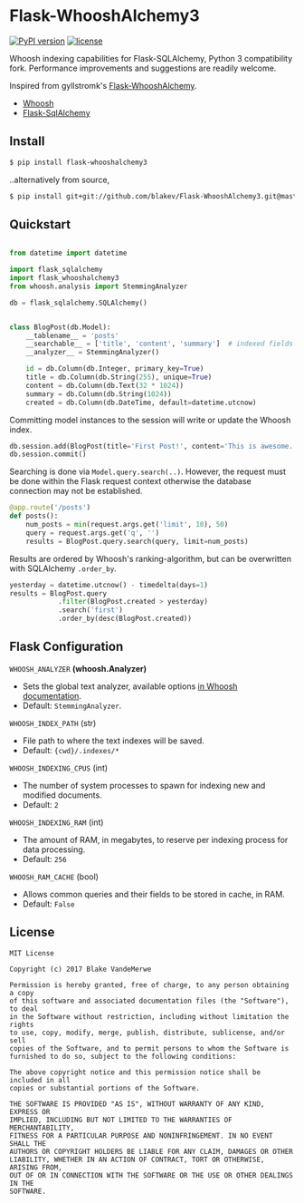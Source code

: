 # Flask-WhooshAlchemy3
[![PyPI version](https://badge.fury.io/py/flask-whooshalchemy3.svg)](https://badge.fury.io/py/flask-whooshalchemy3)
[![license](https://img.shields.io/github/license/blakev/flask-whooshalchemy3.svg)]()

Whoosh indexing capabilities for Flask-SQLAlchemy, Python 3 compatibility fork.
Performance improvements and suggestions are readily welcome.

Inspired from gyllstromk's [Flask-WhooshAlchemy](https://github.com/gyllstromk/Flask-WhooshAlchemy).

- [Whoosh](http://whoosh.readthedocs.io/en/latest/intro.html)
- [Flask-SqlAlchemy](http://flask-sqlalchemy.pocoo.org/2.1/)


## Install

```bash
$ pip install flask-whooshalchemy3
```

..alternatively from source,

```bash
$ pip install git+git://github.com/blakev/Flask-WhooshAlchemy3.git@master
```


## Quickstart

```python

from datetime import datetime

import flask_sqlalchemy
import flask_whooshalchemy3
from whoosh.analysis import StemmingAnalyzer

db = flask_sqlalchemy.SQLAlchemy()


class BlogPost(db.Model):
    __tablename__ = 'posts'
    __searchable__ = ['title', 'content', 'summary']  # indexed fields
    __analyzer__ = StemmingAnalyzer()

    id = db.Column(db.Integer, primary_key=True)
    title = db.Column(db.String(255), unique=True)
    content = db.Column(db.Text(32 * 1024))
    summary = db.Column(db.String(1024))
    created = db.Column(db.DateTime, default=datetime.utcnow)

```

Committing model instances to the session will write or update the Whoosh index.

```python
db.session.add(BlogPost(title='First Post!', content='This is awesome.'))
db.session.commit()
```

Searching is done via `Model.query.search(..)`. However, the request must be done within the Flask
request context otherwise the database connection may not be established.

```python
@app.route('/posts')
def posts():
    num_posts = min(request.args.get('limit', 10), 50)
    query = request.args.get('q', '')
    results = BlogPost.query.search(query, limit=num_posts)
```


Results are ordered by Whoosh's ranking-algorithm, but can be overwritten with SQLAlchemy `.order_by`.

```python
yesterday = datetime.utcnow() - timedelta(days=1)
results = BlogPost.query
            .filter(BlogPost.created > yesterday)
            .search('first')
            .order_by(desc(BlogPost.created))
```

## Flask Configuration

`WHOOSH_ANALYZER` **(whoosh.Analyzer)**
- Sets the global text analyzer, available options [in Whoosh documentation](http://whoosh.readthedocs.io/en/latest/analysis.html). 
- Default: `StemmingAnalyzer`.

`WHOOSH_INDEX_PATH` (str)
- File path to where the text indexes will be saved. 
- Default: `{cwd}/.indexes/*`

`WHOOSH_INDEXING_CPUS` (int)
- The number of system processes to spawn for indexing new and modified documents.
- Default: `2`

`WHOOSH_INDEXING_RAM` (int)
- The amount of RAM, in megabytes, to reserve per indexing process for data processing.
- Default: `256`

`WHOOSH_RAM_CACHE` (bool)
- Allows common queries and their fields to be stored in cache, in RAM.
- Default: `False`

## License

```text
MIT License

Copyright (c) 2017 Blake VandeMerwe

Permission is hereby granted, free of charge, to any person obtaining a copy
of this software and associated documentation files (the "Software"), to deal
in the Software without restriction, including without limitation the rights
to use, copy, modify, merge, publish, distribute, sublicense, and/or sell
copies of the Software, and to permit persons to whom the Software is
furnished to do so, subject to the following conditions:

The above copyright notice and this permission notice shall be included in all
copies or substantial portions of the Software.

THE SOFTWARE IS PROVIDED "AS IS", WITHOUT WARRANTY OF ANY KIND, EXPRESS OR
IMPLIED, INCLUDING BUT NOT LIMITED TO THE WARRANTIES OF MERCHANTABILITY,
FITNESS FOR A PARTICULAR PURPOSE AND NONINFRINGEMENT. IN NO EVENT SHALL THE
AUTHORS OR COPYRIGHT HOLDERS BE LIABLE FOR ANY CLAIM, DAMAGES OR OTHER
LIABILITY, WHETHER IN AN ACTION OF CONTRACT, TORT OR OTHERWISE, ARISING FROM,
OUT OF OR IN CONNECTION WITH THE SOFTWARE OR THE USE OR OTHER DEALINGS IN THE
SOFTWARE.
```